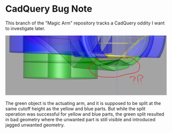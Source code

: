 # CadQuery Bug Note

This branch of the "Magic Arm" repository tracks a CadQuery oddity I want to
investigate later.

![CQ-Editor screenshot](./shape_split_geometry_unexpected.png)

The green object is the actuating arm, and it is supposed to be split at
the same cutoff height as the yellow and blue parts. But while the split
operation was successful for yellow and blue parts, the green split resulted
in bad geometry where the unwanted part is still visible and introduced jagged
unwanted geometry.
